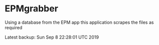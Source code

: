 # EPMgrabber
Using a database from the EPM app this application scrapes the files as required


Latest backup: Sun Sep 8 22:28:01 UTC 2019
